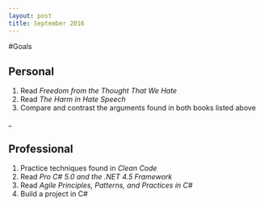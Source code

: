 ```yaml
---
layout: post
title: September 2016
---
```


#Goals

## Personal
1. Read *Freedom from the Thought That We Hate*
2. Read *The Harm in Hate Speech*
3. Compare and contrast the arguments found in both books listed above

_

## Professional
1. Practice techniques found in *Clean Code*
2. Read *Pro C# 5.0 and the .NET 4.5 Framework*
3. Read *Agile Principles, Patterns, and Practices in C#*
4. Build a project in C#
